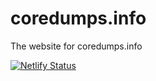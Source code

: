 # coredumps.info
The website for coredumps.info

[![Netlify Status](https://api.netlify.com/api/v1/badges/c617aa6d-28ba-4396-9e17-eeede65bf377/deploy-status)](https://app.netlify.com/sites/boring-bassi-7a7b8c/deploys)
